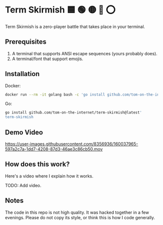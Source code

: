 # Term Skirmish 🟦 🟢 🟡 🔴 ⭕

Term Skirmish is a zero-player battle that takes place in your terminal.

## Prerequisites

1. A terminal that supports ANSI escape sequences (yours probably does).
2. A terminal/font that support emojis.

## Installation

Docker:

```bash
docker run --rm -it golang bash -c 'go install github.com/tom-on-the-internet/term-skirmish@latest && term-skirmish'
```

Go:

```bash
go install github.com/tom-on-the-internet/term-skirmish@latest'
term-skirmish
```

## Demo Video

https://user-images.githubusercontent.com/8356936/160037965-597a2c7a-1dd7-4208-87d3-46ae3c86cb50.mov

## How does this work?

Here's a video where I explain how it works.

TODO: Add video.

## Notes

The code in this repo is not high quality. It was hacked together in a few evenings.
Please do not copy its style, or think this is how I code generally.
